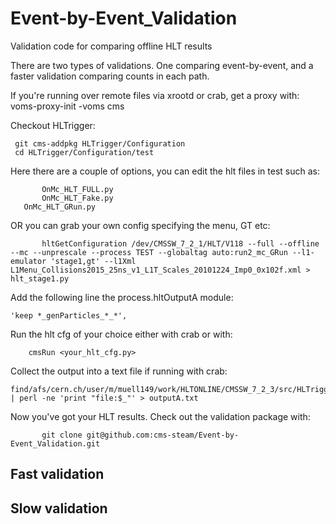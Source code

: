 Event-by-Event_Validation
=========================

Validation code for comparing offline HLT results 

There are two types of validations. One comparing event-by-event, and a faster validation comparing counts in each path. 

If you're running over remote files via xrootd or crab, get a proxy with:
   	  voms-proxy-init -voms cms

Checkout HLTrigger:

	 git cms-addpkg HLTrigger/Configuration
	 cd HLTrigger/Configuration/test
	 
Here there are a couple of options, you can edit the hlt files in test such as:

     	   OnMc_HLT_FULL.py
           OnMc_HLT_Fake.py 	
	   OnMc_HLT_GRun.py

OR you can grab your own config specifying the menu, GT etc:

       	   hltGetConfiguration /dev/CMSSW_7_2_1/HLT/V118 --full --offline --mc --unprescale --process TEST --globaltag auto:run2_mc_GRun --l1-emulator 'stage1,gt' --l1Xml L1Menu_Collisions2015_25ns_v1_L1T_Scales_20101224_Imp0_0x102f.xml > hlt_stage1.py
       	   
Add the following line the process.hltOutputA module:
    
    'keep *_genParticles_*_*',

Run the hlt cfg of your choice either with crab or with:

    	cmsRun <your_hlt_cfg.py> 

Collect the output into a text file if running with crab:
	
	find/afs/cern.ch/user/m/muell149/work/HLTONLINE/CMSSW_7_2_3/src/HLTrigger/Configuration/test/crab_dir/res/*.root | perl -ne 'print "file:$_"' > outputA.txt


Now you've got your HLT results. Check out the validation package with:

    	   git clone git@github.com:cms-steam/Event-by-Event_Validation.git 

## Fast validation


## Slow validation